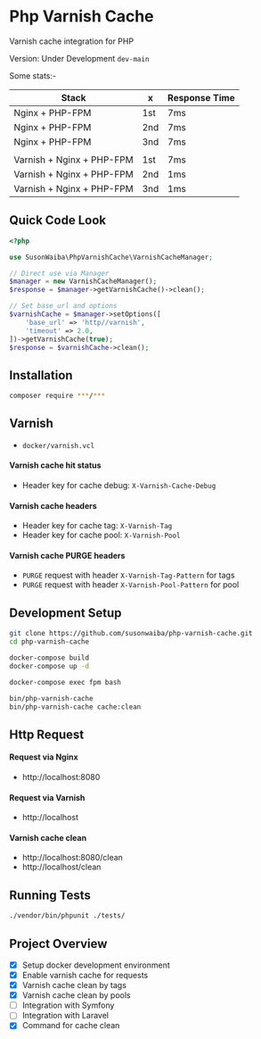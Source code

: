# Php Varnish Cache

Varnish cache integration for PHP


Version: Under Development `dev-main`

Some stats:-

| Stack | x | Response Time |
| --- | --- | --- |
| Nginx + PHP-FPM | 1st | 7ms |
| Nginx + PHP-FPM | 2nd | 7ms |
| Nginx + PHP-FPM | 3nd | 7ms |
| | | |
| Varnish + Nginx + PHP-FPM | 1st | 7ms |
| Varnish + Nginx + PHP-FPM | 2nd | 1ms |
| Varnish + Nginx + PHP-FPM | 3nd | 1ms |

## Quick Code Look

```php
<?php

use SusonWaiba\PhpVarnishCache\VarnishCacheManager;

// Direct use via Manager
$manager = new VarnishCacheManager();
$response = $manager->getVarnishCache()->clean();

// Set base_url and options
$varnishCache = $manager->setOptions([
    'base_url' => 'http//varnish',
    'timeout' => 2.0,
])->getVarnishCache(true);
$response = $varnishCache->clean();
```

## Installation

```bash
composer require ***/***
```

## Varnish

- `docker/varnish.vcl`

#### Varnish cache hit status

- Header key for cache debug: `X-Varnish-Cache-Debug`

#### Varnish cache headers

- Header key for cache tag: `X-Varnish-Tag`
- Header key for cache pool: `X-Varnish-Pool`

#### Varnish cache PURGE headers

- `PURGE` request with header `X-Varnish-Tag-Pattern` for tags
- `PURGE` request with header `X-Varnish-Pool-Pattern` for pool

## Development Setup

```bash
git clone https://github.com/susonwaiba/php-varnish-cache.git
cd php-varnish-cache

docker-compose build
docker-compose up -d

docker-compose exec fpm bash

bin/php-varnish-cache
bin/php-varnish-cache cache:clean
```

## Http Request

#### Request via Nginx

- http://localhost:8080

#### Request via Varnish

- http://localhost

#### Varnish cache clean

- http://localhost:8080/clean
- http://localhost/clean

## Running Tests

```bash
./vendor/bin/phpunit ./tests/
```

## Project Overview

- [x] Setup docker development environment
- [x] Enable varnish cache for requests
- [x] Varnish cache clean by tags
- [x] Varnish cache clean by pools
- [ ] Integration with Symfony
- [ ] Integration with Laravel
- [x] Command for cache clean
